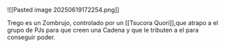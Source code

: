 ![[Pasted image 20250619172254.png]]

Trego es un Zombrujo, controlado por un [[Tsucora Quori]],que atrapo a el grupo de PJs para que creen una Cadena y que le tributen a el para conseguir poder.